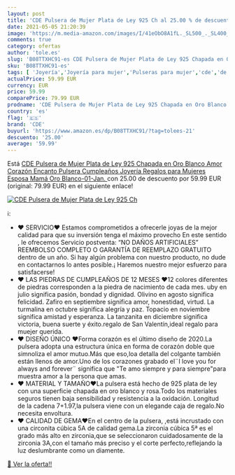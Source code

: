 ```yaml
---
layout: post
title: 'CDE Pulsera de Mujer Plata de Ley 925 Ch al 25.00 % de descuento'
date: 2021-05-05 21:20:39
image: 'https://m.media-amazon.com/images/I/41eObO8A1fL._SL500_._SL400_.jpg'
comments: true
category: ofertas
author: 'tole.es'
slug: 'B08TTXHC91-es CDE Pulsera de Mujer Plata de Ley 925 Chapada en Oro...'
sku: 'B08TTXHC91-es'
tags: [ 'Joyería','Joyería para mujer','Pulseras para mujer','cde','de','ley','plata', ]
actualPrice: 59.99 EUR
currency: EUR
price: 59.99
comparePrice: 79.99 EUR
prodname: 'CDE Pulsera de Mujer Plata de Ley 925 Chapada en Oro Blanco Amor Corazón Encanto Pulsera Cumpleaños Joyería Regalos para Mujeres Esposa Mamá Oro Blanco-01-Jan. '
country: 'es'
flag: '🇪🇸'
brand: 'CDE'
buyurl: 'https://www.amazon.es/dp/B08TTXHC91/?tag=tolees-21'
descuento: '25.00'
average: '59.99'
---
```


Está [CDE Pulsera de Mujer Plata de Ley 925 Chapada en Oro Blanco Amor Corazón Encanto Pulsera Cumpleaños Joyería Regalos para Mujeres Esposa Mamá Oro Blanco-01-Jan. ](https://www.amazon.es/dp/B08TTXHC91/?tag=tolees-21) con 25.00 de descuento por 59.99 EUR (original: 79.99 EUR) en el siguiente enlace!

[![CDE Pulsera de Mujer Plata de Ley 925 Ch](https://m.media-amazon.com/images/I/41eObO8A1fL._SL500_._SL400_.jpg)](https://www.amazon.es/dp/B08TTXHC91/?tag=tolees-21)

ℹ️:

- ❤ SERVICIO❤ Estamos comprometidos a ofrecerle joyas de la mejor calidad para que su inversión tenga el máximo provecho En este sentido , le ofrecemos Servicio postventa: “NO DAÑOS ARTIFICIALES” REEMBOLSO COMPLETO O GARANTÍA DE REEMPLAZO GRATUITO dentro de un año. Si hay algún problema con nuestro producto, no dude en contactarnos lo antes posible.¡ Haremos nuestro mejor esfuerzo para satisfacerse!
- ❤ LAS PIEDRAS DE CUMPLEAÑOS DE 12 MESES ❤12 colores diferentes de piedras corresponden a la piedra de nacimiento de cada mes. uby en julio significa pasión, bondad y dignidad. Olivino en agosto significa felicidad. Zafiro en septiembre significa amor, honestidad, virtud. La turmalina en octubre significa alegría y paz. Topacio en noviembre significa amistad y esperanza. La tanzanita en diciembre significa victoria, buena suerte y éxito.regalo de San Valentín,ideal regalo para muejer querida.
- ❤ DISEÑO ÚNICO ❤Forma corazón es el último diseño de 2020.La pulsera adopta una estructura única en forma de corazón doble que simnoliza el amor mutuo.Más que eso,loa detalla del colgante también están llenos de amor.Uno de los corazones grabado el¨I love you for always and forever¨ significa que "Te amo siempre y para siempre"para muestra amor a la persona que amas.
- ❤ MATERIAL Y TAMAÑO❤La pulsera está hecho de 925 plata de ley con una superficie chapada en oro blanco y rosa.Todo los materiales seguros tienen baja sensibilidad y resistencia a la oxidación. Longitud de la cadena 7+1.97,la pulsera viene con un elegande caja de regalo.No necesita envoltura.
- ❤ CALIDAD DE GEMA❤En el centro de la pulsera, ,está incrustado con una circonita cúbica 5A de calidad gema.La zirconia cúbica 5ª es el grado más alto en zirconia,que se seleccionaron cuidadosamente de la zirconia 3A,con el tamaño más preciso y el corte perfecto,reflejando la luz deslumbrante como un diamente.

[🛒 Ver la oferta!!](https://www.amazon.es/dp/B08TTXHC91/?tag=tolees-21)
